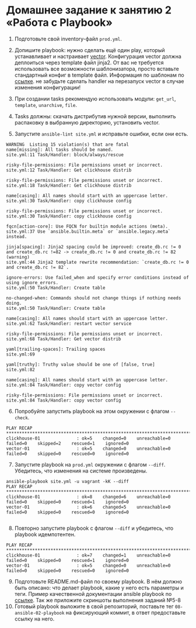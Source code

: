 # Домашнее задание к занятию 2 «Работа с Playbook»

1. Подготовьте свой inventory-файл `prod.yml`.
2. Допишите playbook: нужно сделать ещё один play, который устанавливает и настраивает [vector](https://vector.dev). Конфигурация vector должна деплоиться через template файл jinja2. От вас не требуется использовать все возможности шаблонизатора, просто вставьте стандартный конфиг в template файл. Информация по шаблонам по [ссылке](https://www.dmosk.ru/instruktions.php?object=ansible-nginx-install). не забудьте сделать handler на перезапуск vector в случае изменения конфигурации!
3. При создании tasks рекомендую использовать модули: `get_url`, `template`, `unarchive`, `file`.
4. Tasks должны: скачать дистрибутив нужной версии, выполнить распаковку в выбранную директорию, установить vector.

5. Запустите `ansible-lint site.yml` и исправьте ошибки, если они есть.
```
WARNING  Listing 15 violation(s) that are fatal
name[missing]: All tasks should be named.
site.yml:11 Task/Handler: block/always/rescue 

risky-file-permissions: File permissions unset or incorrect.
site.yml:12 Task/Handler: Get clickhouse distrib

risky-file-permissions: File permissions unset or incorrect.
site.yml:18 Task/Handler: Get clickhouse distrib

name[casing]: All names should start with an uppercase letter.
site.yml:30 Task/Handler: copy clickhouse config

risky-file-permissions: File permissions unset or incorrect.
site.yml:30 Task/Handler: copy clickhouse config

fqcn[action-core]: Use FQCN for builtin module actions (meta).
site.yml:37 Use `ansible.builtin.meta` or `ansible.legacy.meta` instead.

jinja[spacing]: Jinja2 spacing could be improved: create_db.rc != 0 and create_db.rc !=82 -> create_db.rc != 0 and create_db.rc != 82 (warning)
site.yml:44 Jinja2 template rewrite recommendation: `create_db.rc != 0 and create_db.rc != 82`.

ignore-errors: Use failed_when and specify error conditions instead of using ignore_errors.
site.yml:50 Task/Handler: Create table

no-changed-when: Commands should not change things if nothing needs doing.
site.yml:50 Task/Handler: Create table

name[casing]: All names should start with an uppercase letter.
site.yml:62 Task/Handler: restart vector service

risky-file-permissions: File permissions unset or incorrect.
site.yml:68 Task/Handler: Get vector distrib

yaml[trailing-spaces]: Trailing spaces
site.yml:69

yaml[truthy]: Truthy value should be one of [false, true]
site.yml:82

name[casing]: All names should start with an uppercase letter.
site.yml:84 Task/Handler: copy vector config

risky-file-permissions: File permissions unset or incorrect.
site.yml:84 Task/Handler: copy vector config
```
6. Попробуйте запустить playbook на этом окружении с флагом `--check`.
```
PLAY RECAP *********************************************************************************************************************************************************************
clickhouse-01              : ok=5    changed=0    unreachable=0    failed=0    skipped=2    rescued=1    ignored=0   
vector-01                  : ok=5    changed=0    unreachable=0    failed=0    skipped=0    rescued=0    ignored=0   
```
7. Запустите playbook на `prod.yml` окружении с флагом `--diff`. Убедитесь, что изменения на системе произведены.
```
ansible-playbook site.yml -u vagrant -kK --diff
PLAY RECAP *********************************************************************************************************************************************************************
clickhouse-01              : ok=8    changed=6    unreachable=0    failed=0    skipped=0    rescued=1    ignored=0   
vector-01                  : ok=6    changed=5    unreachable=0    failed=0    skipped=0    rescued=0    ignored=0   


```
8. Повторно запустите playbook с флагом `--diff` и убедитесь, что playbook идемпотентен.
```
PLAY RECAP *********************************************************************************************************************************************************************
clickhouse-01              : ok=7    changed=1    unreachable=0    failed=0    skipped=0    rescued=1    ignored=0   
vector-01                  : ok=5    changed=0    unreachable=0    failed=0    skipped=0    rescued=0    ignored=0   
```
9. Подготовьте README.md-файл по своему playbook. В нём должно быть описано: что делает playbook, какие у него есть параметры и теги. Пример качественной документации ansible playbook по [ссылке](https://github.com/opensearch-project/ansible-playbook). Так же приложите скриншоты выполнения заданий №5-8
10. Готовый playbook выложите в свой репозиторий, поставьте тег `08-ansible-02-playbook` на фиксирующий коммит, в ответ предоставьте ссылку на него.
